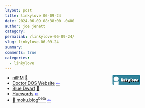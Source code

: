 ```yaml
---
layout: post
title: linkylove 06-09-24
date: 2024-06-09 08:38:00 -0400
author: joe jenett
category: 
permalink: /linkylove-06-09-24/
slug: linkylove-06-09-24
summary: 
comments: true
categories:
  - linkylove
---
```

<span  class="iwt"><a title="i.webthings linkylove" href="https://iwebthings.joejenett.com/categories/#linkylove"><img src="/images/linkylove.png" alt="linkylove" width="88" height="31" style="position:relative;float:right;margin-right:72px;"></a></span>
<ul class="linkylove">
	<li><a title="Iris Lightshard" href="https://nilfm.cc/">nilFM</a> <a href="https://pinboard.in/u:mikael">📌</a></li>
	<li><a title="Richard Bonner" href="http://www.chebucto.ns.ca/~ak621/DOS/">Doctor DOS Website</a>  <a title="source" href="https://news.ycombinator.com/user?id=Lammy"><span style="color:blue;">&#8678;</span></a></li>
	<li><a title="A social network for the small web." href="https://bluedwarf.top/cackle/">Blue Dwarf</a> <a href="https://pinboard.in/u:ramblinggit">📌</a></li>
	<li><a title="Huewords" href="https://huewords.snellman.net/">Huewords</a>  <a title="source" href="https://news.ycombinator.com/user?id=jsnell"><span style="color:blue;">&#8678;</span></a></li>
	<li><a title="moku.blog" href="https://moku.blog/">🍔 moku.blog<sup>beta</sup></a>  <a title="source" href="https://frills.dev/bookmarks/"><span style="color:blue;">&#8678;</span></a></li>
</ul>
<a href="https://brid.gy/publish/mastodon"></a>